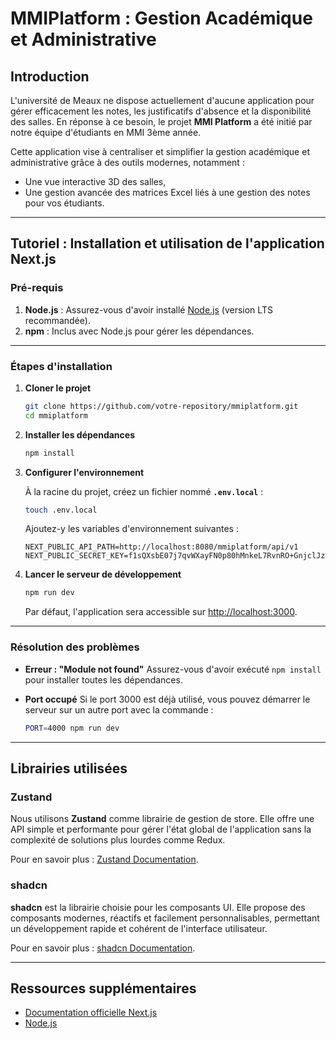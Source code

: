 # MMIPlatform : Gestion Académique et Administrative

## Introduction

L'université de Meaux ne dispose actuellement d'aucune application pour gérer efficacement les notes, les justificatifs d'absence et la disponibilité des salles. En réponse à ce besoin, le projet **MMI Platform** a été initié par notre équipe d'étudiants en MMI 3ème année.

Cette application vise à centraliser et simplifier la gestion académique et administrative grâce à des outils modernes, notamment :
- Une vue interactive 3D des salles,
- Une gestion avancée des matrices Excel liés à une gestion des notes pour vos étudiants.

---

## Tutoriel : Installation et utilisation de l'application Next.js

### Pré-requis
1. **Node.js** : Assurez-vous d'avoir installé [Node.js](https://nodejs.org/) (version LTS recommandée).
2. **npm** : Inclus avec Node.js pour gérer les dépendances.

---

### Étapes d'installation

1. **Cloner le projet**
   ```bash
   git clone https://github.com/votre-repository/mmiplatform.git
   cd mmiplatform
   ```

2. **Installer les dépendances**
   ```bash
   npm install
   ```

3. **Configurer l'environnement**

   À la racine du projet, créez un fichier nommé **`.env.local`** :
   ```bash
   touch .env.local
   ```

   Ajoutez-y les variables d'environnement suivantes :  
   ```env
   NEXT_PUBLIC_API_PATH=http://localhost:8080/mmiplatform/api/v1
   NEXT_PUBLIC_SECRET_KEY=f1sQXsbE07j7qvWXayFN0p80hMnkeL7RvnRO+GnjclJzFkXao+S722PQHZTXhLoqMQEV+1VZnYIbeSHGFl1CStG5+h74Rbp9hoOYGi8kLj8nwbM3+9ZApWbFyc4SV2c76WkYFE/8MBvplUFFVIgM/PDp37VwA89RfDIoVYZDxbQ7oIlrNCT0he+OLf8tR8M7VIO4G/uk1hgRH821caLJaHZXZnx6TGgtjjloXnqfShvVrCpx8/qRuPJ5LlYOlVRoy0/RYr0gThhWoUbyxaVRNVK8gJugwtufSb2+Wgo1umQi2aMO0otkSBkJnqIpoJ9vqbUD37ka6yofSZ/SA7QUNg==
   ```

4. **Lancer le serveur de développement**
   ```bash
   npm run dev
   ```
   Par défaut, l'application sera accessible sur [http://localhost:3000](http://localhost:3000).

---

### Résolution des problèmes

- **Erreur : "Module not found"**
  Assurez-vous d'avoir exécuté `npm install` pour installer toutes les dépendances.

- **Port occupé**
  Si le port 3000 est déjà utilisé, vous pouvez démarrer le serveur sur un autre port avec la commande :
  ```bash
  PORT=4000 npm run dev
  ```
---

## Librairies utilisées

### **Zustand**

Nous utilisons **Zustand** comme librairie de gestion de store. Elle offre une API simple et performante pour gérer l'état global de l'application sans la complexité de solutions plus lourdes comme Redux.

Pour en savoir plus : [Zustand Documentation](https://zustand-demo.pmnd.rs/).

### **shadcn**

**shadcn** est la librairie choisie pour les composants UI. Elle propose des composants modernes, réactifs et facilement personnalisables, permettant un développement rapide et cohérent de l'interface utilisateur.

Pour en savoir plus : [shadcn Documentation](https://shadcn.dev/).

---

## Ressources supplémentaires

- [Documentation officielle Next.js](https://nextjs.org/docs)
- [Node.js](https://nodejs.org/)
